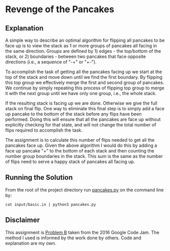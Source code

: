 # Revenge of the Pancakes

## Explanation

A simple way to describe an optimal algorithm for flipping all pancakes to be face up is to view the stack as 1 or more groups of pancakes all facing in the same direction. Groups are defined by 1) edges - the top/bottom of the stack, or 2) boundaries - between two pancakes that face opposite directions (i.e., a sequence  of "-+" or "+-").

To accomplish the task of getting all the pancakes facing up we start at the top of the stack and move down until we find the first boundary. By flipping this top group we effectively merge the first and second group of pancakes. We continue by simply repeating this process of flipping top group to merge it with the next group until we have only one group, i.e., the whole stack.

If the resulting stack is facing up we are done. Otherwise we give the full stack on final flip. One way to eliminate this final step is to simply add a face up pancake to the bottom of the stack before any flips have been performed. Doing this will ensure that all the pancakes are face up without explicitly checking for that state, and will not change the total number of flips required to accomplish the task.

The assignment is to calculate this number of flips needed to get all the pancakes face up. Given the above algorithm I would do this by adding a face up pancake "+" to the bottom of each stack and then counting the number group boundaries in the stack. This sum is the same as the number of flips need to serve a happy stack of pancakes all facing up.

## Running the Solution

From the root of the project directory run [pancakes.py](./pancakes.py) on the command line by:

```
cat input/basic.in | python3 pancakes.py
```

## Disclaimer

This assignment is [Problem B](https://code.google.com/codejam/contest/6254486/dashboard#s=p1&a=1) taken from the 2016 Google Code Jam. The method I used is informed by the work done by others. Code and explanation are my own.
